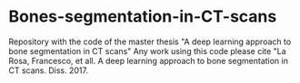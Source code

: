 # Bones-segmentation-in-CT-scans
Repository with the code of the master thesis "A deep learning approach to bone segmentation in CT scans"
Any work using this code please cite "La Rosa, Francesco, et all. A deep learning approach to bone segmentation in CT scans. Diss. 2017.
